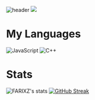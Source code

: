 ![header](https://capsule-render.vercel.app/api?type=waving&desc=%20&fontColor=cbd1cf&color=0089ff&animation=fadeIn&height=200&section=header&text=FARIXZ&fontSize=40)
![](https://komarev.com/ghpvc/?username=farixz&style=flat-square&label=Profile+Views:)
# My Languages
![JavaScript](https://img.shields.io/badge/javascript-%23323330.svg?style=for-the-badge&logo=javascript&logoColor=%23F7DF1E)   ![C++](https://img.shields.io/badge/c++-%2300599C.svg?style=for-the-badge&logo=c%2B%2B&logoColor=white)

# Stats
![FARIXZ's stats](https://github-readme-stats.vercel.app/api?username=farixz&theme=github_dark&show_icons=true) [![GitHub Streak](https://streak-stats.demolab.com?user=farixz&theme=blue-navy&card_width=390)](https://git.io/streak-stats)

